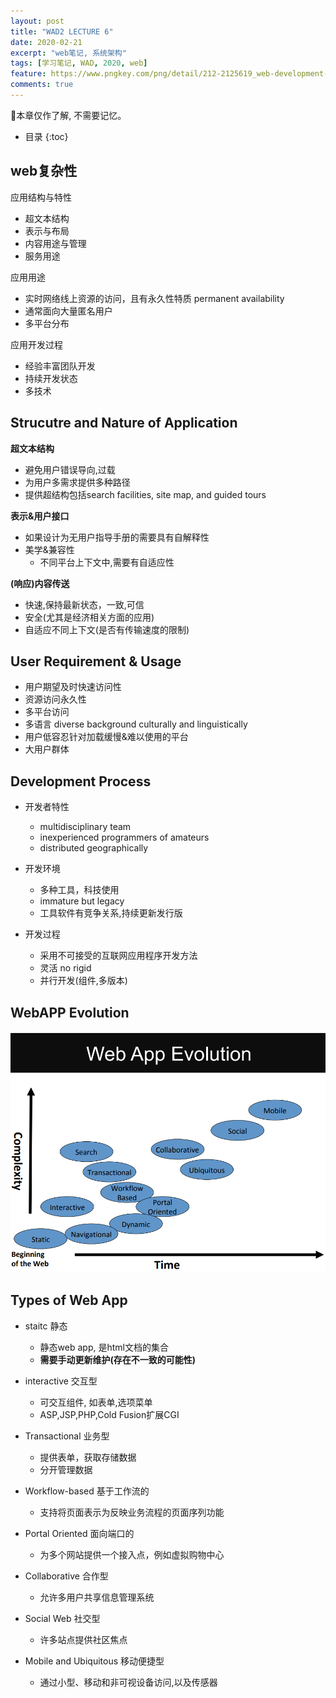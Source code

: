 ```yaml
---
layout: post
title: "WAD2 LECTURE 6"
date: 2020-02-21
excerpt: "web笔记, 系统架构"
tags: [学习笔记, WAD, 2020, web]
feature: https://www.pngkey.com/png/detail/212-2125619_web-development-creative-web-design-banner.png
comments: true
---
```


🍬本章仅作了解, 不需要记忆。

* 目录
{:toc}

## web复杂性

应用结构与特性
- 超文本结构
- 表示与布局
- 内容用途与管理
- 服务用途

应用用途
- 实时网络线上资源的访问，且有永久性特质 permanent availability
- 通常面向大量匿名用户
- 多平台分布

应用开发过程
- 经验丰富团队开发
- 持续开发状态
- 多技术

## Strucutre and Nature of Application

**超文本结构**
- 避免用户错误导向,过载
- 为用户多需求提供多种路径
- 提供超结构包括search facilities, site map, and guided tours

**表示&用户接口**
- 如果设计为无用户指导手册的需要具有自解释性
- 美学&兼容性
  - 不同平台上下文中,需要有自适应性

**(响应)内容传送**
- 快速,保持最新状态，一致,可信
- 安全(尤其是经济相关方面的应用)
- 自适应不同上下文(是否有传输速度的限制)

## User Requirement & Usage

- 用户期望及时快速访问性
- 资源访问永久性
- 多平台访问
- 多语言 diverse background culturally and linguistically
- 用户低容忍针对加载缓慢&难以使用的平台
- 大用户群体

## Development Process

- 开发者特性
  - multidisciplinary team
  - inexperienced programmers of amateurs
  - distributed geographically

- 开发环境
  - 多种工具，科技使用
  - immature but legacy
  - 工具软件有竞争关系,持续更新发行版

- 开发过程
  - 采用不可接受的互联网应用程序开发方法
  - 灵活 no rigid
  - 并行开发(组件,多版本)

## WebAPP Evolution

![](/static/2020-02-22-01-18-32.png)

## Types of Web App

- staitc 静态
  - 静态web app, 是html文档的集合
  - **需要手动更新维护(存在不一致的可能性)**

- interactive 交互型
  - 可交互组件, 如表单,选项菜单
  - ASP,JSP,PHP,Cold Fusion扩展CGI

- Transactional 业务型
  - 提供表单，获取存储数据
  - 分开管理数据

- Workflow-based 基于工作流的
  - 支持将页面表示为反映业务流程的页面序列功能

- Portal Oriented 面向端口的
  - 为多个网站提供一个接入点，例如虚拟购物中心

- Collaborative 合作型
  - 允许多用户共享信息管理系统

- Social Web 社交型
  - 许多站点提供社区焦点

- Mobile and Ubiquitous 移动便捷型
  - 通过小型、移动和非可视设备访问,以及传感器